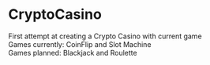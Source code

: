 # CryptoCasino
First attempt at creating a Crypto Casino with current game \
Games currently: CoinFlip and Slot Machine \
Games planned: Blackjack and Roulette 
